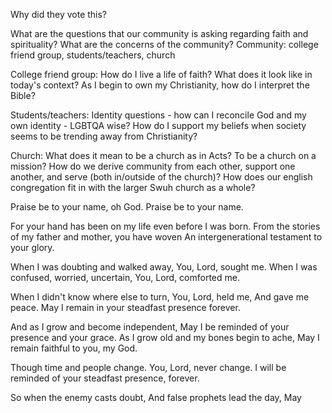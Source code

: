 
Why did they vote this?

What are the questions that our community is asking regarding faith and spirituality? What are the concerns of the community?
Community: college friend group, students/teachers, church

College friend group:
How do I live a life of faith? What does it look like in today's context? As I begin to own my Christianity, how do I interpret the Bible?

Students/teachers:
Identity questions - how can I reconcile God and my own identity - LGBTQA wise? 
How do I support my beliefs when society seems to be trending away from Christianity?

Church:
What does it mean to be a church as in Acts? To be a church on a mission? How do we derive community from each other, support one another, and serve (both in/outside of the church)?
How does our english congregation fit in with the larger Swuh church as a whole? 



Praise be to your name, oh God.
Praise be to your name.

For your hand has been on my life even before I was born.
From the stories of my father and mother, you have woven
An intergenerational testament to your glory.

When I was doubting and walked away,
You, Lord, sought me. 
When I was confused, worried, uncertain,
You, Lord, comforted me.

When I didn't know where else to turn,
You, Lord, held me,
And gave me peace.
May I remain in your steadfast presence forever.

And as I grow and become independent,
May I be reminded of your presence and your grace.
As I grow old and my bones begin to ache,
May I remain faithful to you, my God.

Though time and people change.
You, Lord, never change. 
I will be reminded of your steadfast presence, forever.

So when the enemy casts doubt, 
And false prophets lead the day,
May 